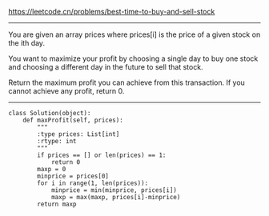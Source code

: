https://leetcode.cn/problems/best-time-to-buy-and-sell-stock
***
You are given an array prices where prices[i] is the price of a given stock on the ith day.

You want to maximize your profit by choosing a single day to buy one stock and choosing a different day in the future to sell that stock.

Return the maximum profit you can achieve from this transaction. If you cannot achieve any profit, return 0.
***
```
class Solution(object):
    def maxProfit(self, prices):
        """
        :type prices: List[int]
        :rtype: int
        """
        if prices == [] or len(prices) == 1:
            return 0
        maxp = 0
        minprice = prices[0]
        for i in range(1, len(prices)):
            minprice = min(minprice, prices[i])
            maxp = max(maxp, prices[i]-minprice)
        return maxp
